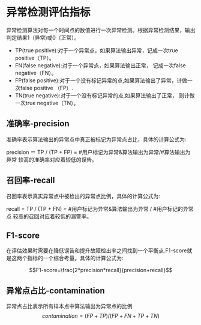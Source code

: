 # 异常检测评估指标

异常检测算法对每一个时间点的数值进行一次异常检测。根据异常检测结果，输出判定结果1（异常)或0（正常）。

- TP(true positive):对于一个异常点，如果算法输出异常，记成一次true positive（TP）。
- FN(false negative):对于一个异常点，如果算法输出正常， 记成一次false negative（FN）。
- FP(false positive):对于一个没有标记异常的点,如果算法输出了异常，计做一次false positive （FP）.
- TN(true negative):对于一个没有标记异常的点,如果算法输出了正常， 则计做一次true negative（TN）。



## 准确率-precision
准确率表示算法输出的异常点中真正被标记为异常点占比，具体的计算公式为:

precision ＝ TP / (TP + FP) = #用户标记为异常&算法输出为异常/#算法输出为异常
较高的准确率对应着较低的误告。


## 召回率-recall

召回率表示真实异常点中被检出的异常点比例，具体的计算公式为:

recall = TP / (TP + FN) = #用户标记为异常&算法输出为异常 / #用户标记的异常点
较高的召回对应着较低的漏警率。


## F1-score
在评估效果时需要在降低误告和提升故障检出率之间找到一个平衡点.F1-score就是这两个指标的一个综合考量。具体的计算公式为:

$$F1-score=\frac{2*precision*recall}{precision+recall}$$


## 异常点占比-contamination
异常点占比表示所有样本点中算法输出为异常点的比例
$$contamination = (FP + TP)/(FP + FN + TP + TN)$$



